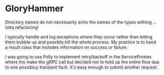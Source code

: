 # GloryHammer
Directory names do not necessarily echo the names of the types withing ... lotta refactoring!

I typically handle and log exceptions where they occur rather than letting them bubble up and possibly kill the whole process.
My practice is to hand a result class that includes information on success or failure.

I was going to use Polly to implement retry/backoff in the ServiceProxies where the make the gRPC call but decided not to hold up the entire flow due to one possibluy transient fault.  It's easy enough to submit another request.
